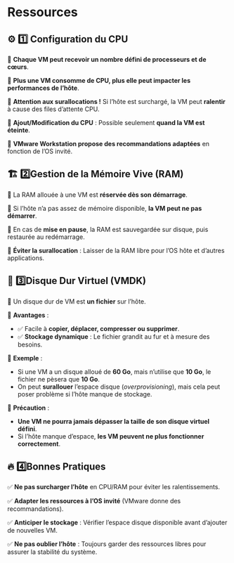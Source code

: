 # Ressources

## **⚙️ 1️⃣ Configuration du CPU**

📌 **Chaque VM peut recevoir un nombre défini de processeurs et de cœurs**.

📌 **Plus une VM consomme de CPU, plus elle peut impacter les performances de l’hôte**.

📌 **Attention aux surallocations !** Si l’hôte est surchargé, la VM peut **ralentir** à cause des files d’attente CPU.

📌 **Ajout/Modification du CPU** : Possible seulement **quand la VM est éteinte**.

📌 **VMware Workstation propose des recommandations adaptées** en fonction de l’OS invité.



## **🏗️ 2️⃣️Gestion de la Mémoire Vive (RAM)**

🔹 La RAM allouée à une VM est **réservée dès son démarrage**.

🔹 Si l’hôte n’a pas assez de mémoire disponible, **la VM peut ne pas démarrer**.

🔹 En cas de **mise en pause**, la RAM est sauvegardée sur disque, puis restaurée au redémarrage.

🔹 **Éviter la surallocation** : Laisser de la RAM libre pour l’OS hôte et d’autres applications.



## **💾 3️⃣️Disque Dur Virtuel (VMDK)**

📌 Un disque dur de VM est **un fichier** sur l’hôte.

📌 **Avantages** :

- ✅ Facile à **copier, déplacer, compresser ou supprimer**.
- ✅ **Stockage dynamique** : Le fichier grandit au fur et à mesure des besoins.

📌 **Exemple** :

- Si une VM a un disque alloué de **60 Go**, mais n’utilise que **10 Go**, le fichier ne pèsera que **10 Go**.
- On peut **surallouer** l’espace disque (*overprovisioning*), mais cela peut poser problème si l’hôte manque de stockage.

📌 **Précaution** :

- **Une VM ne pourra jamais dépasser la taille de son disque virtuel défini**.
- Si l’hôte manque d’espace, **les VM peuvent ne plus fonctionner correctement**.



## **🔥 4️⃣️Bonnes Pratiques**

✅ **Ne pas surcharger l’hôte** en CPU/RAM pour éviter les ralentissements.

✅ **Adapter les ressources à l’OS invité** (VMware donne des recommandations).

✅ **Anticiper le stockage** : Vérifier l’espace disque disponible avant d’ajouter de nouvelles VM.

✅ **Ne pas oublier l’hôte** : Toujours garder des ressources libres pour assurer la stabilité du système.


